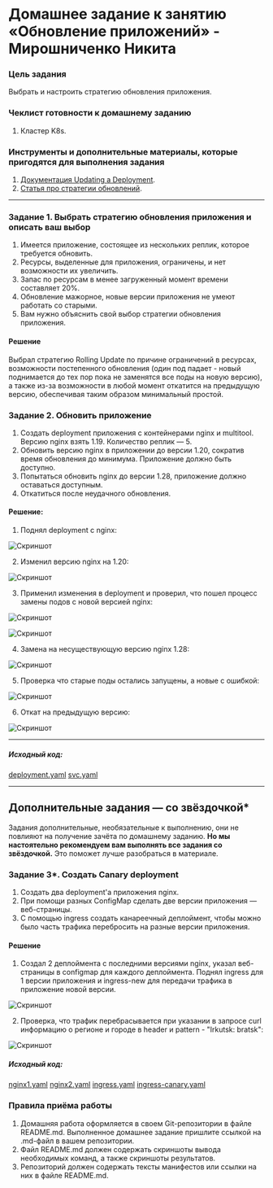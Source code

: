 # Домашнее задание к занятию «Обновление приложений» - Мирошниченко Никита

### Цель задания

Выбрать и настроить стратегию обновления приложения.

### Чеклист готовности к домашнему заданию

1. Кластер K8s.

### Инструменты и дополнительные материалы, которые пригодятся для выполнения задания

1. [Документация Updating a Deployment](https://kubernetes.io/docs/concepts/workloads/controllers/deployment/#updating-a-deployment).
2. [Статья про стратегии обновлений](https://habr.com/ru/companies/flant/articles/471620/).

-----

### Задание 1. Выбрать стратегию обновления приложения и описать ваш выбор

1. Имеется приложение, состоящее из нескольких реплик, которое требуется обновить.
2. Ресурсы, выделенные для приложения, ограничены, и нет возможности их увеличить.
3. Запас по ресурсам в менее загруженный момент времени составляет 20%.
4. Обновление мажорное, новые версии приложения не умеют работать со старыми.
5. Вам нужно объяснить свой выбор стратегии обновления приложения.

#### Решение

Выбрал стратегию Rolling Update по причине ограничений в ресурсах, возможности постепенного обновления (один под падает - новый поднимается до тех пор пока не заменятся все поды на новую версию), а также из-за возможности в любой момент откатится на предыдущую версию, обеспечивая таким образом минимальный простой.

### Задание 2. Обновить приложение

1. Создать deployment приложения с контейнерами nginx и multitool. Версию nginx взять 1.19. Количество реплик — 5.
2. Обновить версию nginx в приложении до версии 1.20, сократив время обновления до минимума. Приложение должно быть доступно.
3. Попытаться обновить nginx до версии 1.28, приложение должно оставаться доступным.
4. Откатиться после неудачного обновления.

#### Решение:

1. Поднял deployment с nginx:

![Скриншот](https://github.com/Tourker/Git_HW/blob/main/HW_Kubernetes/img/14/z2_1.jpg)

2. Изменил версию nginx на 1.20:

![Скриншот](https://github.com/Tourker/Git_HW/blob/main/HW_Kubernetes/img/14/z2_2.jpg)

3. Применил изменения в deployment и проверил, что пошел процесс замены подов с новой версией nginx:

![Скриншот](https://github.com/Tourker/Git_HW/blob/main/HW_Kubernetes/img/14/z2_3.jpg)

![Скриншот](https://github.com/Tourker/Git_HW/blob/main/HW_Kubernetes/img/14/z2_4.jpg)

4. Замена на несуществующую версию nginx 1.28:

![Скриншот](https://github.com/Tourker/Git_HW/blob/main/HW_Kubernetes/img/14/z2_5.jpg)

5. Проверка что старые поды остались запущены, а новые с ошибкой:

![Скриншот](https://github.com/Tourker/Git_HW/blob/main/HW_Kubernetes/img/14/z2_6.jpg)

6. Откат на предыдущую версию:

![Скриншот](https://github.com/Tourker/Git_HW/blob/main/HW_Kubernetes/img/14/z2_7.jpg)

---
##### Исходный код:

[deployment.yaml](https://github.com/Tourker/Git_HW/blob/main/HW_Kubernetes/14/deployment.yaml)
[svc.yaml](https://github.com/Tourker/Git_HW/blob/main/HW_Kubernetes/14/svc.yaml.yaml)


---
## Дополнительные задания — со звёздочкой*

Задания дополнительные, необязательные к выполнению, они не повлияют на получение зачёта по домашнему заданию. **Но мы настоятельно рекомендуем вам выполнять все задания со звёздочкой.** Это поможет лучше разобраться в материале.   

### Задание 3*. Создать Canary deployment

1. Создать два deployment'а приложения nginx.
2. При помощи разных ConfigMap сделать две версии приложения — веб-страницы.
3. С помощью ingress создать канареечный деплоймент, чтобы можно было часть трафика перебросить на разные версии приложения.

#### Решение

1. Создал 2 деплоймента с последними версиями nginx, указал веб-страницы в configmap для каждого деплоймента. Поднял ingress для 1 версии приложения и ingress-new для передачи трафика в приложение новой версии. 

![Скриншот](https://github.com/Tourker/Git_HW/blob/main/HW_Kubernetes/img/14/z3_1.jpg)

2. Проверка, что трафик перебрасывается при указании в запросе curl информацию о регионе и городе в header и pattern - "Irkutsk: bratsk":

![Скриншот](https://github.com/Tourker/Git_HW/blob/main/HW_Kubernetes/img/14/z3_2.jpg)


##### Исходный код:

[nginx1.yaml](https://github.com/Tourker/Git_HW/blob/main/HW_Kubernetes/14/canary/nginx1.yaml)
[nginx2.yaml](https://github.com/Tourker/Git_HW/blob/main/HW_Kubernetes/14/canary/nginx2.yaml)
[ingress.yaml](https://github.com/Tourker/Git_HW/blob/main/HW_Kubernetes/14/canary/ingress.yaml)
[ingress-canary.yaml](https://github.com/Tourker/Git_HW/blob/main/HW_Kubernetes/14/canary/ingress-canary.yaml)

### Правила приёма работы

1. Домашняя работа оформляется в своем Git-репозитории в файле README.md. Выполненное домашнее задание пришлите ссылкой на .md-файл в вашем репозитории.
2. Файл README.md должен содержать скриншоты вывода необходимых команд, а также скриншоты результатов.
3. Репозиторий должен содержать тексты манифестов или ссылки на них в файле README.md.